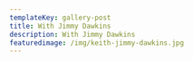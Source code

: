 ```yaml
---
templateKey: gallery-post
title: With Jimmy Dawkins
description: With Jimmy Dawkins
featuredimage: /img/keith-jimmy-dawkins.jpg
---
```


